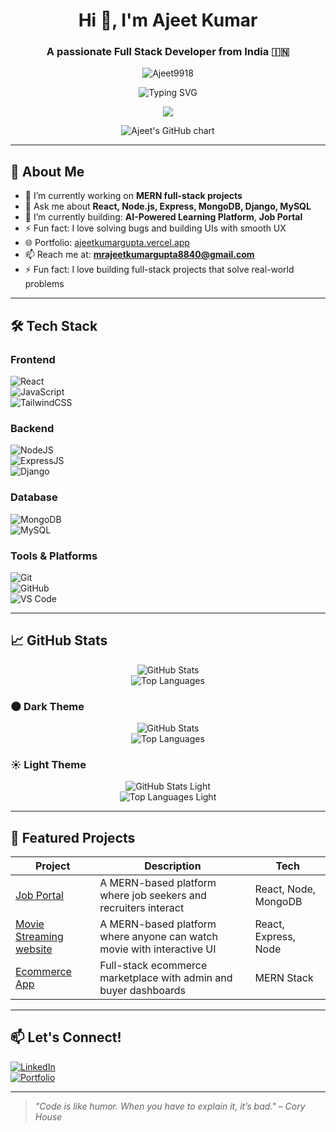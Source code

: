 <h1 align="center">Hi 👋, I'm Ajeet Kumar</h1>
<h3 align="center">A passionate Full Stack Developer from India 🇮🇳</h3>

<p align="center">
  <img src="https://komarev.com/ghpvc/?username=Ajeet9918&label=Profile%20views&color=0e75b6&style=flat" alt="Ajeet9918" />
</p>
<p align="center">
  <img src="https://readme-typing-svg.demolab.com?font=Fira+Code&weight=500&size=28&pause=1000&color=36BCF7&center=true&vCenter=true&width=1000&lines=Hi+there!+I'm+Ajeet+Kumar+%F0%9F%91%8B;Full+Stack+Web+Developer;Open+Source+Enthusiast;Lifelong+Learner+%F0%9F%92%BB" alt="Typing SVG" />
</p>
<p align="center">
  <img src="https://github-profile-summary-cards.vercel.app/api/cards/profile-details?username=Ajeet9918&theme=github_dark" />
</p>
<p align="center">
  <img src="https://ghchart.rshah.org/Ajeet9918" alt="Ajeet's GitHub chart" />
</p>


---

## 🚀 About Me

- 🌱 I’m currently working on **MERN full-stack projects**
- 💬 Ask me about **React, Node.js, Express, MongoDB, Django, MySQL**
- 🔭 I’m currently building: **AI-Powered Learning Platform**, **Job Portal**
- ⚡ Fun fact: I love solving bugs and building UIs with smooth UX
-  🌐 Portfolio: [ajeetkumargupta.vercel.app](https://ajeetkumargupta.vercel.app/)
- 📫 Reach me at: **mrajeetkumargupta8840@gmail.com**
- ⚡ Fun fact: I love building full-stack projects that solve real-world problems

---

## 🛠️ Tech Stack

### Frontend  
![React](https://img.shields.io/badge/-ReactJS-61DAFB?logo=react&logoColor=white&style=flat)  
![JavaScript](https://img.shields.io/badge/-JavaScript-F7DF1E?logo=javascript&logoColor=black&style=flat)  
![TailwindCSS](https://img.shields.io/badge/-TailwindCSS-38B2AC?logo=tailwind-css&logoColor=white&style=flat)

### Backend  
![NodeJS](https://img.shields.io/badge/-NodeJS-339933?logo=node.js&logoColor=white&style=flat)  
![ExpressJS](https://img.shields.io/badge/-Express-black?logo=express&logoColor=white&style=flat)  
![Django](https://img.shields.io/badge/-Django-092E20?logo=django&logoColor=white&style=flat)

### Database  
![MongoDB](https://img.shields.io/badge/-MongoDB-4EA94B?logo=mongodb&logoColor=white&style=flat)  
![MySQL](https://img.shields.io/badge/-MySQL-4479A1?logo=mysql&logoColor=white&style=flat)

### Tools & Platforms  
![Git](https://img.shields.io/badge/-Git-F05032?logo=git&logoColor=white&style=flat)  
![GitHub](https://img.shields.io/badge/-GitHub-181717?logo=github&logoColor=white&style=flat)  
![VS Code](https://img.shields.io/badge/-VS%20Code-007ACC?logo=visual-studio-code&logoColor=white&style=flat)

---

## 📈 GitHub Stats

<p align="center">
  <img src="https://github-readme-stats.vercel.app/api?username=Ajeet9918&show_icons=true&theme=radical" alt="GitHub Stats" />
  <br/>
  <img src="https://github-readme-stats.vercel.app/api/top-langs/?username=Ajeet9918&layout=compact&theme=radical" alt="Top Languages" />
</p>


### 🌑 Dark Theme
<p align="center">
  <img src="https://github-readme-stats.vercel.app/api?username=Ajeet9918&show_icons=true&theme=radical" alt="GitHub Stats" />
  <br/>
  <img src="https://github-readme-stats.vercel.app/api/top-langs/?username=Ajeet9918&layout=compact&theme=radical" alt="Top Languages" />
</p>

### ☀️ Light Theme
<p align="center">
  <img src="https://github-readme-stats.vercel.app/api?username=Ajeet9918&show_icons=true&theme=default" alt="GitHub Stats Light" />
  <br/>
  <img src="https://github-readme-stats.vercel.app/api/top-langs/?username=Ajeet9918&layout=compact&theme=default" alt="Top Languages Light" />
</p>

---

## 🧰 Featured Projects

| Project | Description | Tech |
|--------|-------------|------|
| [Job Portal](https://github.com/Ajeet9918/job-portal1) | A MERN-based platform where job seekers and recruiters interact | React, Node, MongoDB |
| [Movie Streaming website](https://github.com/Ajeet9918/movie-stream) | A MERN-based platform where anyone can watch movie with interactive UI | React, Express, Node |
| [Ecommerce App](https://github.com/Ajeet9918/e-commerce) | Full-stack ecommerce marketplace with admin and buyer dashboards | MERN Stack |

---

## 📫 Let's Connect!

[![LinkedIn](https://img.shields.io/badge/-LinkedIn-blue?style=flat&logo=linkedin)](https://www.linkedin.com/in/ajeetgupta1/)  
[![Portfolio](https://img.shields.io/badge/-Portfolio-black?style=flat&logo=github)](https://ajeetkumargupta.vercel.app)

---

> *"Code is like humor. When you have to explain it, it’s bad." – Cory House*

